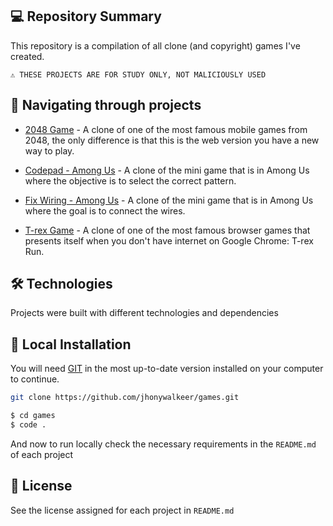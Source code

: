 ## 💻 Repository Summary

This repository is a compilation of all clone (and copyright) games I've created.

```text
⚠ THESE PROJECTS ARE FOR STUDY ONLY, NOT MALICIOUSLY USED
```

## 🚩 Navigating through projects

- [2048 Game](https://github.com/jhonywalkeer/games/tree/master/2048-game) - A clone of one of the most famous mobile games from 2048, the only difference is that this is the web version you have a new way to play.

- [Codepad - Among Us](https://github.com/jhonywalkeer/games/tree/master/among-us-codepad) - A clone of the mini game that is in Among Us where the objective is to select the correct pattern.

- [Fix Wiring - Among Us](https://github.com/jhonywalkeer/games/tree/master/fix-wiring-among-us) - A clone of the mini game that is in Among Us where the goal is to connect the wires.

- [T-rex Game](https://github.com/jhonywalkeer/games/tree/master/trex-game) - A clone of one of the most famous browser games that presents itself when you don't have internet on Google Chrome: T-rex Run.


## 🛠 Technologies

Projects were built with different technologies and dependencies

## 🔨 Local Installation

You will need [GIT](https://git-scm.com/) in the most up-to-date version installed on your computer to continue.

```bash
git clone https://github.com/jhonywalkeer/games.git

$ cd games
$ code .
```

And now to run locally check the necessary requirements in the `README.md` of each project

## 📖 License

See the license assigned for each project in `README.md`
